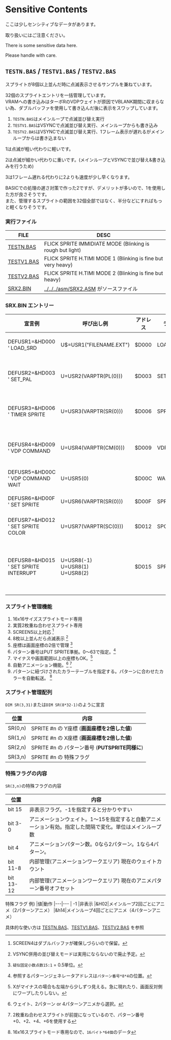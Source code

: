 ﻿# **Sensitive Contents**

ここは少しセンシティブなデータがあります。

取り扱いにはご注意ください。

There is some sensitive data here.

Please handle with care.

## ```TESTN.BAS``` / ```TESTV1.BAS``` / ```TESTV2.BAS```

スプライトが8個以上並んだ時に点滅表示させるサンプルを兼ねています。

32個のスプライトエントリを一括管理しています。  
VRAMへの書き込みはターボRのVDPウェイトが原因でVBLANK期間に収まらない為、ダブルバッファを使用して書き込んだ後に表示をスワップしています。

1) ```TESTN.BAS```はメインループで点滅並び替え実行
2) ```TESTV1.BAS```はVSYNCで点滅並び替え実行、メインループからも書き込み
3) ```TESTV2.BAS```はVSYNCで点滅並び替え実行、1フレーム表示が遅れるがメインループからは書き込まない

1は点滅が粗い代わりに軽いです。

2は点滅が細かい代わりに重いです。(メインループとVSYNCで並び替え&書き込みを行うため)

3は1フレーム遅れる代わりに2よりも速度が少し早くなります。

BASICでの処理の遅さ対策で作った2ですが、デメリットが多いので、1を使用した方が良さそうです。  
また、管理するスプライトの範囲を32個全部ではなく、半分などにすればもっと軽くなりそうです。  

### 実行ファイル

|FILE|DESC   |
|---|---|
| [TESTN.BAS](TESTN.BAS)| FLICK SPRITE IMMIDIATE MODE (Blinking is rough but light) |
| [TESTV1.BAS](TESTV1.BAS)| FLICK SPRITE H.TIMI MODE 1 (Blinking is fine but very heavy) |
| [TESTV2.BAS](TESTV2.BAS)| FLICK SPRITE H.TIMI MODE 2 (Blinking is fine but heavy) |
| [SRX2.BIN](../../../asm)| [../../../asm/SRX2.ASM](../../../asm/SRX2.ASM) がソースファイル |

### SRX.BIN エントリー
|宣言例 |呼び出し例 | アドレス | ラベル | ソースファイル | 内容 |
|---|---|---|---|---|---|
| DEFUSR1=&HD000 ' LOAD_SRD             | U$=USR1("FILENAME.EXT")| $D000 | LOAD_SRD | GSF_LOAD.ASM | GS/BSAVEファイルをロード。 ファイル名は```"8文字.3文字"```であること
| DEFUSR2=&HD003 ' SET_PAL              | U=USR2(VARPTR(PL(0)))  | $D003 | SET_PLT  | GSF_LOAD.ASM | PLT配列を使ってパレット反映。<BR>INT配列なら```DIM PL(15):COPY"PALETTE.PLT"TO PL```など
| DEFUSR3=&HD006 ' TIMER SPRITE         | U=USR3(VARPTR(SR(0)))  | $D006 | SPR_TIME | SPRCLOC2.ASM | INTスプライト配列(8個)のパターン番号に時刻を反映。0=”"、1～10=数字の"0"～"9"、11=":"
| DEFUSR4=&HD009 ' VDP COMMAND          | U=USR4(VARPTR(CM(0)))  | $D009 | VDPCMD   | VDPCOMAN.ASM | VDPコマンドを実行。配列の中身はVDPコマンドリファレンス参照。（NX、NYがマイナスの場合や範囲外などの自動補正あり）
| DEFUSR5=&HD00C ' VDP COMMAND WAIT     | U=USR5(0)              | $D00C | WAITVDPC | VDPCOMAN.ASM | VDPコマンドの実行終了まで待つ
| DEFUSR6=&HD00F ' SET SPRITE           | U=USR6(VARPTR(SR(0)))  | $D00F | SPR_SET  | SPR_SET.ASM  | [スプライト管理配列](#スプライト管理配列)を渡してスプライトを表示する。 (```PUT SPRITE```より便利な機能多数)
| DEFUSR7=&HD012 ' SET SPRITE COLOR     | U=USR7(VARPTR(SC(0)))  | $D012 | SPC_SET  | SPR_SET.ASM  | スプライトパターン番号に対応するカラー配列を登録。(```16バイト*64個```の配列)
| DEFUSR8=&HD015 ' SET SPRITE INTERRUPT | U=USR8(-1)<BR>U=USR8(1)<BR>U=USR8(2) | $D015 | SPR_INT  | SPR_SET.ASM  | スプライトの優先順位対策の並び替えをvsyncで自動実行。<BR>-1を指定すると解除<br> ***(終了時に解除を忘れずに)***<BR>重くなるので基本的に使わない

### スプライト管理機能

1) 16x16サイズスプライトモード専用
2) 実質2枚重ね合わせスプライト専用
2) SCREEN5以上対応 [^対応画面]
3) 8枚以上並んだら点滅表示 [^点滅モード]
4) 座標は画面座標の2倍で管理 [^固定小数点座標]
5) パターン番号はPUT SPRITE準拠。0～63で指定。[^パターン番号とジェネレータアドレス]
6) マイナスや画面範囲以上の座標もOK。[^表示範囲]
7) 自動アニメーション機能。[^アニメーション機能] [^アニメーションとパターン番号]
8) パターンに紐づけされたカラーテーブルを指定する。パターンに合わせたカラーを自動転送。 [^カラーテーブル]

[^対応画面]:  SCREEN4はダブルバッファが確保しづらいので保留。

[^点滅モード]: VSYNC併用の並び替えモードは実用にならないので廃止予定。

[^固定小数点座標]: ```疑似固定小数点数15:1``` = 0.5単位。

[^パターン番号とジェネレータアドレス]: 参照するパターンジェネレータアドレスは```パターン番号*8*4```の位置。

[^表示範囲]: Xがマイナスの場合も左端から少しずつ見える。急に現れたり、画面反対側にワープしたりしない。

[^アニメーション機能]: ウェイト、2パターン or 4パターンアニメから選択。

[^アニメーションとパターン番号]: 2枚重ね合わせスプライトが前提になっているので、パターン番号+0、+2、+4、+6を使用する

[^カラーテーブル]: 16x16スプライトモード専用なので、```16バイト*64個```のデータ

### スプライト管理配列

```DIM SR(3,31)```または```DIM SR(8*32-1)```のように宣言

|位置|内容|
|---|---|
|SR(0,n)|SPRITE #n の Y座標 (**画面座標を2倍した値**)|
|SR(1,n)|SPRITE #n の X座標 (**画面座標を2倍した値**)|
|SR(2,n)|SPRITE #n の パターン番号 (**PUTSPRITE同様に**)|
|SR(3,n)|SPRITE #n の 特殊フラグ|

### 特殊フラグの内容

```SR(3,n)```の特殊フラグの内容

|位置|内容|
|---|---|
|bit 15|非表示フラグ。-1を指定すると分かりやすい|
|bit 3-0|アニメーションウェイト。1～15を指定すると自動アニメーション有効。指定した間隔で変化。単位はメインループ数|
|bit 4  |アニメーションパターン数。0なら2パターン。1なら4パターン。|
|bit 11-8|内部管理(アニメーションワークエリア) 現在のウェイトカウント|
|bit 13-12|内部管理(アニメーションワークエリア) 現在のアニメパターン番号オフセット|


特殊フラグ 例)
|値|動作
|---|---
| -1 |非表示
|&H02|メインループ2回ごとにアニメ（2パターンアニメ）
|&h14|メインループ4回ごとにアニメ（4パターンアニメ）

具体的な使い方は [TESTN.BAS](TESTN.BAS)、[TESTV1.BAS](TESTV1.BAS)、[TESTV2.BAS](TESTV2.BAS) を参照

